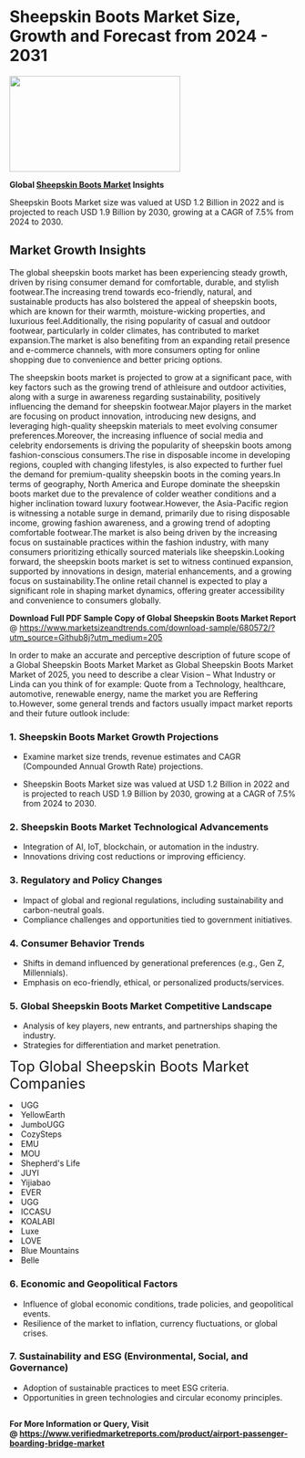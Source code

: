<H1>Sheepskin Boots Market Size, Growth and Forecast from 2024 - 2031</H1><img class="aligncenter size-medium wp-image-584254" src="https://thirdeyenews.in/wp-content/uploads/2024/09/Global-Market-Research-300x168.jpeg" alt="" width="300" height="168" /><p><strong>Global&nbsp;<a href="https://www.marketsizeandtrends.com/download-sample/680572/?utm_source=Github8j?utm_medium=205">Sheepskin Boots Market</a> Insights</strong></p><p>Sheepskin Boots Market size was valued at USD 1.2 Billion in 2022 and is projected to reach USD 1.9 Billion by 2030, growing at a CAGR of 7.5% from 2024 to 2030.</p><p><h2>Market Growth Insights</h2> <p>The global sheepskin boots market has been experiencing steady growth, driven by rising consumer demand for comfortable, durable, and stylish footwear.The increasing trend towards eco-friendly, natural, and sustainable products has also bolstered the appeal of sheepskin boots, which are known for their warmth, moisture-wicking properties, and luxurious feel.Additionally, the rising popularity of casual and outdoor footwear, particularly in colder climates, has contributed to market expansion.The market is also benefiting from an expanding retail presence and e-commerce channels, with more consumers opting for online shopping due to convenience and better pricing options.</p> <p>The sheepskin boots market is projected to grow at a significant pace, with key factors such as the growing trend of athleisure and outdoor activities, along with a surge in awareness regarding sustainability, positively influencing the demand for sheepskin footwear.Major players in the market are focusing on product innovation, introducing new designs, and leveraging high-quality sheepskin materials to meet evolving consumer preferences.Moreover, the increasing influence of social media and celebrity endorsements is driving the popularity of sheepskin boots among fashion-conscious consumers.The rise in disposable income in developing regions, coupled with changing lifestyles, is also expected to further fuel the demand for premium-quality sheepskin boots in the coming years.In terms of geography, North America and Europe dominate the sheepskin boots market due to the prevalence of colder weather conditions and a higher inclination toward luxury footwear.However, the Asia-Pacific region is witnessing a notable surge in demand, primarily due to rising disposable income, growing fashion awareness, and a growing trend of adopting comfortable footwear.The market is also being driven by the increasing focus on sustainable practices within the fashion industry, with many consumers prioritizing ethically sourced materials like sheepskin.Looking forward, the sheepskin boots market is set to witness continued expansion, supported by innovations in design, material enhancements, and a growing focus on sustainability.The online retail channel is expected to play a significant role in shaping market dynamics, offering greater accessibility and convenience to consumers globally.</p> <p><span class=""><strong>Download Full PDF Sample Copy of Global Sheepskin Boots Market Report</strong> @ <a href="https://www.marketsizeandtrends.com/download-sample/680572/?utm_source=Github8j?utm_medium=205" target="_blank">https://www.marketsizeandtrends.com/download-sample/680572/?utm_source=Github8j?utm_medium=205</a></span></p><p>In order to make an accurate and perceptive description of future scope of a Global&nbsp;Sheepskin Boots Market Market as Global&nbsp;Sheepskin Boots Market Market of 2025, you need to describe a clear Vision &ndash; What Industry or Linda can you think of for example: Quote from a Technology, healthcare, automotive, renewable energy, name the market you are Reffering to.However, some general trends and factors usually impact market reports and their future outlook include:</p><h3>1.&nbsp;<strong>Sheepskin Boots Market Growth Projections</strong></h3><ul><li>Examine market size trends, revenue estimates and CAGR (Compounded Annual Growth Rate) projections.</li><li><p>Sheepskin Boots Market size was valued at USD 1.2 Billion in 2022 and is projected to reach USD 1.9 Billion by 2030, growing at a CAGR of 7.5% from 2024 to 2030.</p></li></ul><h3>2.&nbsp;<strong>Sheepskin Boots Market Technological Advancements</strong></h3><ul><li>Integration of AI, IoT, blockchain, or automation in the industry.</li><li>Innovations driving cost reductions or improving efficiency.</li></ul><h3>3.&nbsp;<strong>Regulatory and Policy Changes</strong></h3><ul><li>Impact of global and regional regulations, including sustainability and carbon-neutral goals.</li><li>Compliance challenges and opportunities tied to government initiatives.</li></ul><h3>4.&nbsp;<strong>Consumer Behavior Trends</strong></h3><ul><li>Shifts in demand influenced by generational preferences (e.g., Gen Z, Millennials).</li><li>Emphasis on eco-friendly, ethical, or personalized products/services.</li></ul><h3>5.&nbsp;<strong>Global Sheepskin Boots Market Competitive Landscape</strong></h3><ul><li>Analysis of key players, new entrants, and partnerships shaping the industry.</li><li>Strategies for differentiation and market penetration.</li></ul><p data-pm-slice="1 1 []"><span style="color: inherit; font-family: inherit; font-size: 25px;">Top Global Sheepskin Boots Market Companies</span></p><div class="" data-test-id=""><p><li>UGG</li><li> YellowEarth</li><li> JumboUGG</li><li> CozySteps</li><li> EMU</li><li> MOU</li><li> Shepherd's Life</li><li> JUYI</li><li> Yijiabao</li><li> EVER</li><li> UGG</li><li> ICCASU</li><li> KOALABI</li><li> Luxe</li><li> LOVE</li><li> Blue Mountains</li><li> Belle</li></p></div><h3>6.&nbsp;<strong>Economic and Geopolitical Factors</strong></h3><ul><li>Influence of global economic conditions, trade policies, and geopolitical events.</li><li>Resilience of the market to inflation, currency fluctuations, or global crises.</li></ul><h3>7.&nbsp;<strong>Sustainability and ESG (Environmental, Social, and Governance)</strong></h3><ul><li>Adoption of sustainable practices to meet ESG criteria.</li><li>Opportunities in green technologies and circular economy principles.</li></ul><h2><strong style="font-size: 14px;">For More Information or Query, Visit @&nbsp;</strong><a style="background-color: #ffffff; font-size: 14px;" href="https://www.marketsizeandtrends.com/report/sheepskin-boots-market/" target="_blank">https://www.verifiedmarketreports.com/product/airport-passenger-boarding-bridge-market</a></h2>